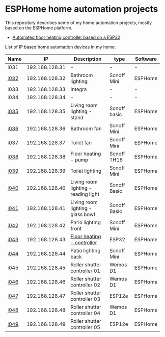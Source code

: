 ESPHome home automation projects
================================

This repository describes some of my home automation projects, mostly based on the ESPHome platform.


* [Automated floor heating controller based on a ESP32](automated-floor-heating/README.md)


List of IP based home automation devices in my home:


| Name | IP | Description | type | Software |
|------|----|-------------|------|----------|
|i031|192.168.128.31|-                                                |-          |-      | 		
|[i032](i032.yaml)|192.168.128.32|Bathroom lighting                   |Sonoff Mini|ESPHome|
|i033|192.168.128.33|Integra                                          |-				  |-      |
|i034|192.168.128.34|-                                                |-          |-      |	
|[i035](i035.yaml)|192.168.128.35|Living room lighting - stand        |Sonoff basic|ESPHome|
|[i036](i036.yaml)|192.168.128.36|Bathroom fan                        |Sonoff Mini|ESPHome|
|[i037](i038.yaml)|192.168.128.37|Toilet fan                          |Sonoff Mini|ESPHome|
|[i038](i038.yaml)|192.168.128.38|Floor heating - pump                |Sonoff TH16|ESPHome|
|[i039](i039.yaml)|192.168.128.39|Toilet lighting                     |Sonoff Mini|ESPHome|
|[i040](i040.yaml)|192.168.128.40|Living room lighting - reading light|Sonoff Basic|ESPHome|
|[i041](i041.yaml)|192.168.128.41|Living room lighting - glass bowl   |Sonoff Basic|ESPHome|
|[i042](i042.yaml)|192.168.128.42|Pario lighting front                |Sonoff Mini|ESPHome|
|[i043](i043.yaml)|192.168.128.43|[Floor heating - controller](automated-floor-heating/README.md)|ESP32|ESPHome|
|[i044](i044.yaml)|192.168.128.44|Patio lighting back                 |Sonoff Mini|ESPHome|
|[i045](i045.yaml)|192.168.128.45|Roller shutter controller 01        |Wemos D1|ESPHome|
|[i046](i046.yaml)|192.168.128.46|Roller shutter controller 02        |Wemos D1|ESPHome|
|[i047](i047.yaml)|192.168.128.47|Roller shutter controller 03        |ESP12e|ESPHome|
|[i048](i048.yaml)|192.168.128.48|Roller shutter controller 04        |Wemos D1|ESPHome|
|[i049](i049.yaml)|192.168.128.49|Roller shutter controller 05        |ESP12e|ESPHome|





